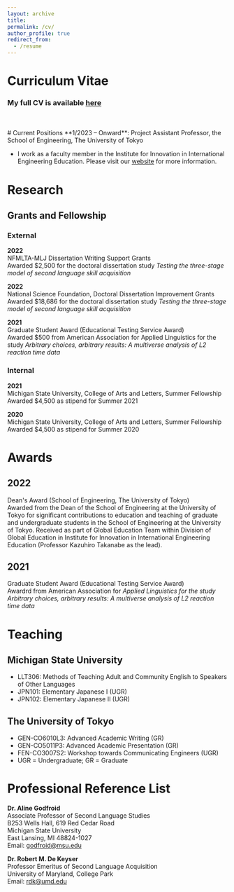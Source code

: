 ```yaml
---
layout: archive
title:
permalink: /cv/
author_profile: true
redirect_from:
  - /resume
---
```

# Curriculum Vitae

### My full CV is available [**here**](https://github.com/maieryo/research/blob/CV/CV_RyoMaie.pdf)
<br>
<br>
# Current Positions
**1/2023 – Onward**: Project Assistant Professor, the School of Engineering, The University of Tokyo<br>

- I work as a faculty member in the Institute for Innovation in International Engineering Education. Please visit our [website](https://global-eng.t.u-tokyo.ac.jp/en/) for more information.

# Research
## Grants and Fellowship
### External
**2022**<br>
NFMLTA-MLJ Dissertation Writing Support Grants<br>
Awarded $2,500 for the doctoral dissertation study *Testing the three-stage model of second language skill acquisition*

**2022**<br>
National Science Foundation, Doctoral Dissertation Improvement Grants<br>
Awarded $18,686 for the doctoral dissertation study *Testing the three-stage model of second language skill acquisition*

**2021**<br>
Graduate Student Award (Educational Testing Service Award)<br>
Awarded $500 from American Association for Applied Linguistics for the study *Arbitrary choices, arbitrary results: A multiverse analysis of L2 reaction time data*

### Internal
**2021**<br>
Michigan State University, College of Arts and Letters, Summer Fellowship<br>
Awarded $4,500 as stipend for Summer 2021

**2020**<br>
Michigan State University, College of Arts and Letters, Summer Fellowship<br>
Awarded $4,500 as stipend for Summer 2020

# Awards
## 2022
Dean's Award (School of Engineering, The University of Tokyo)<br>
Awarded from the Dean of the School of Engineering at the University of Tokyo for significant contributions to education and teaching of graduate and undergraduate students in the School of Engineering at the University of Tokyo. Received as part of Global Education Team within Division of Global Education in Institute for Innovation in International Engineering Education (Professor Kazuhiro Takanabe as the lead).

## 2021
Graduate Student Award (Educational Testing Service Award)<br>
Awardrd from American Association for *Applied Linguistics for the study Arbitrary choices, arbitrary results: A multiverse analysis of L2 reaction time data*

# Teaching
## Michigan State University
- LLT306: Methods of Teaching Adult and Community English to Speakers of Other Languages
- JPN101: Elementary Japanese I (UGR)
- JPN102: Elementary Japanese II (UGR)

## The University of Tokyo
- GEN-CO6010L3: Advanced Academic Writing (GR)
- GEN-CO5011P3: Advanced Academic Presentation (GR)
- FEN-CO3007S2: Workshop towards Communicating Engineers (UGR)
- UGR = Undergraduate; GR = Graduate

# Professional Reference List
**Dr. Aline Godfroid**<br>
Associate Professor of Second Language Studies<br>
B253 Wells Hall, 619 Red Cedar Road<br>
Michigan State University<br>
East Lansing, MI 48824-1027<br>
Email: godfroid@msu.edu<br>

**Dr. Robert M. De Keyser**<br>
Professor Emeritus of Second Language Acquisition<br>
University of Maryland, College Park<br>
Email: rdk@umd.edu<br>
